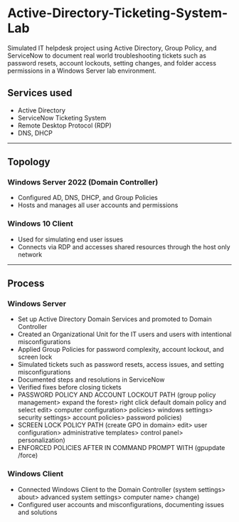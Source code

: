 # Active-Directory-Ticketing-System-Lab
Simulated IT helpdesk project using Active Directory, Group Policy, and ServiceNow to document real world troubleshooting tickets such as password resets, account lockouts, setting changes, and folder access permissions in a Windows Server lab environment.

## Services used
- Active Directory
- ServiceNow Ticketing System
- Remote Desktop Protocol (RDP)
- DNS, DHCP
---
## Topology
### Windows Server 2022 (Domain Controller)
- Configured AD, DNS, DHCP, and Group Policies
- Hosts and manages all user accounts and permissions
### Windows 10 Client
- Used for simulating end user issues
- Connects via RDP and accesses shared resources through the host only network
---
## Process
### Windows Server
- Set up Active Directory Domain Services and promoted to Domain Controller
- Created an Organizational Unit for the IT users and users with intentional misconfigurations
- Applied Group Policies for password complexity, account lockout, and screen lock
- Simulated tickets such as password resets, access issues, and setting misconfigurations
- Documented steps and resolutions in ServiceNow
- Verified fixes before closing tickets
- PASSWORD POLICY AND ACCOUNT LOCKOUT PATH (group policy management> expand the forest> right click default domain policy and select edit> computer configuration> policies> windows settings> security settings> account policies> password policies)
- SCREEN LOCK POLICY PATH (create GPO in domain> edit> user configuration> administrative templates> control panel> personalization)
- ENFORCED POLICIES AFTER IN COMMAND PROMPT WITH (gpupdate /force)
  
### Windows Client
- Connected Windows Client to the Domain Controller (system settings> about> advanced system settings> computer name> change)
- Configured user accounts and misconfigurations, documenting issues and solutions

  
